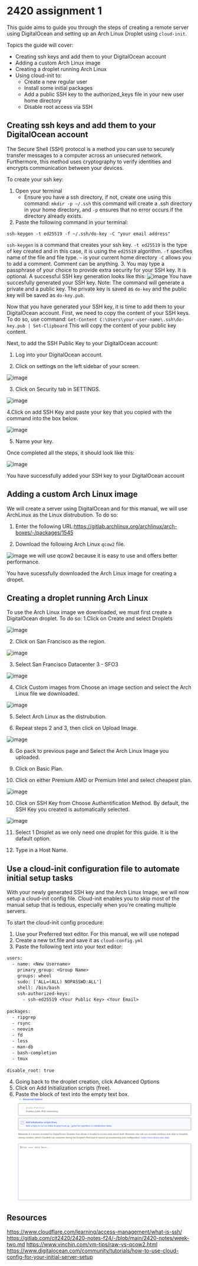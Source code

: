 # 2420 assignment 1

This guide aims to guide you through the steps of creating a remote server using DigitalOcean and setting up an Arch Linux Droplet using ```cloud-init```.

Topics the guide will cover:
- Creating ssh keys and add them to your DigitalOcean account
- Adding a custom Arch Linux image
- Creating a droplet running Arch Linux
- Using cloud-init to:
    - Create a new regular user
    - Install some initial packages
    - Add a public SSH key to the authorized_keys file in your new user home directory
    - Disable root access via SSH


## Creating ssh keys and add them to your DigitalOcean account
The Secure Shell (SSH) protocol is a method you can use to securely transfer messages to a computer across an unsecured network. Furthermore, this method uses cryptography to verify identities and encrypts communication between your devices.

To create your ssh key:

1. Open your terminal
    - Ensure you have a ssh directory, if not, create one using this command:
    ```mkdir -p ~/.ssh```
    this command will create a .ssh directory in your home directory, and ```-p``` ensures that no error occurs if the directory already exists.
2. Paste the following command in your terminal:
```
ssh-keygen -t ed25519 -f ~/.ssh/do-key -C "your email address"
```
```ssh-keygen``` is a command that creates your ssh key.
```-t ed25519``` is the type of key created and in this case, it is using the ```ed25519``` algorithm.
```-f``` specifies name of the file and file type.
```~``` is your current home directory
```-C``` allows you to add a comment. Comment can be anything.
3. You may type a passphrase of your choice to provide extra security for your SSH key. It is optional.
A successful SSH key generation looks like this:
![image](https://github.com/user-attachments/assets/e9dd9126-29f9-4b05-8f78-1d291cac7c49)
You have succesfully generated your SSH key.
Note: The command will generate a private and a public key. The private key is saved as ```do-key``` and the public key will be saved as ```do-key.pub```.

Now that you have generated your SSH key, it is time to add them to your DigitalOcean account.
First, we need to copy the content of your SSH keys. To do so, use command:
```Get-Content C:\Users\your-user-name\.ssh\do-key.pub | Set-Clipboard```
This will copy the content of your public key content.

Next, to add the SSH Public Key to your DigitalOcean account:

1. Log into your DigitalOcean account.

2. Click on settings on the left sidebar of your screen. 

![image](https://github.com/Griche414/acit2420-assignment1/blob/main/Assets/image1.png)

3. Click on Security tab in SETTINGS. 

![image](https://github.com/Griche414/acit2420-assignment1/blob/main/Assets/Settings.png)

4.Click on add SSH Key and paste your key that you copied with the command into the box below.

![image](https://github.com/Griche414/acit2420-assignment1/blob/main/Assets/SSHKeypng)

5. Name your key.

Once completed all the steps, it should look like this:

![image](https://github.com/Griche414/acit2420-assignment1/blob/main/Assets/NewSSH.png)

You have successfully added your SSH key to your DigitalOcean account


## Adding a custom Arch Linux image
We will create a server using DigitalOcean and for this manual, we will use ArchLinux as the Linux distrubution.
To do so:
1. Enter the following URL:https://gitlab.archlinux.org/archlinux/arch-boxes/-/packages/1545

2. Download the following Arch Linux  ```qcow2``` file.

![image](https://github.com/Griche414/acit2420-assignment1/blob/main/Assets/linuximg.png)
we will use qcow2 because it is easy to use and offers better performance.

You have sucessfully downloaded the Arch Linux image for creating a dropet.

## Creating a droplet running Arch Linux
To use the Arch Linux image we downloaded, we must first create a DigitalOcean droplet. To do so:
1.Click on Create and select Droplets

![image](https://github.com/Griche414/acit2420-assignment1/blob/main/Assets/createdroplet.png)

2. Click on San Francisco as the region.

![image](https://github.com/Griche414/acit2420-assignment1/blob/main/Assets/sanfran.png)

3. Select San Francisco Datacenter 3 - SFO3

![image](https://github.com/Griche414/acit2420-assignment1/blob/main/Assets/03.png)

4. Click Custom images from Choose an image section and select the Arch Linux file we downloaded.

![image](https://github.com/Griche414/acit2420-assignment1/blob/main/Assets/customimg.png)

5. Select Arch Linux as the distrubution.

7. Repeat steps 2 and 3, then click on Upload Image.

![image](https://github.com/Griche414/acit2420-assignment1/blob/main/Assets/uploadimg.png)

8. Go pack to previous page and Select the Arch Linux Image you uploaded. 

8. Click on Basic Plan.

9. Click on either Premium AMD or Premium Intel and select cheapest plan.

![image](https://github.com/Griche414/acit2420-assignment1/blob/main/Assets/plan.png)

10. Click on SSH Key from Choose Authentification Method. By default, the SSH Key you created is automatically selected.

![image](https://github.com/Griche414/acit2420-assignment1/blob/main/Assets/KeyFun.png)

11. Select 1 Droplet as we only need one droplet for this guide. It is the dafault option.

12. Type in a Host Name.

## Use a cloud-init configuration file to automate initial setup tasks

With your newly generated SSH key and the Arch Linux Image, we will now setup a cloud-init config file. Cloud-init enables you to skip most of the manual setup that is tedious, especially when you're creating multiple servers. 

To start the cloud-init config procedure: 
1. Use your Preferred text editor. For this manual, we will use notepad
2. Create a new txt.file and save it as ```cloud-config.yml```
3. Paste the following text into your text editor:
```#cloud-config
users:
  - name: <New Username>
    primary_group: <Group Name>
    groups: wheel
    sudo: ['ALL=(ALL) NOPASSWD:ALL']
    shell: /bin/bash
    ssh-authorized-keys:
      - ssh-ed25519 <Your Public Key> <Your Email>

packages:
  - ripgrep
  - rsync
  - neovim
  - fd
  - less
  - man-db
  - bash-completion
  - tmux

disable_root: true
```
4. Going back to the droplet creation, click Advanced Options
5. Click on Add Initialization scripts (free).
6. Paste the block of text into the empty text box.
![image](https://github.com/Griche414/acit2420-assignment1/blob/main/Assets/yml.png)



## Resources

   https://www.cloudflare.com/learning/access-management/what-is-ssh/
   https://gitlab.com/cit2420/2420-notes-f24/-/blob/main/2420-notes/week-two.md
   https://www.vinchin.com/vm-tips/raw-vs-qcow2.html
   https://www.digitalocean.com/community/tutorials/how-to-use-cloud-config-for-your-initial-server-setup

